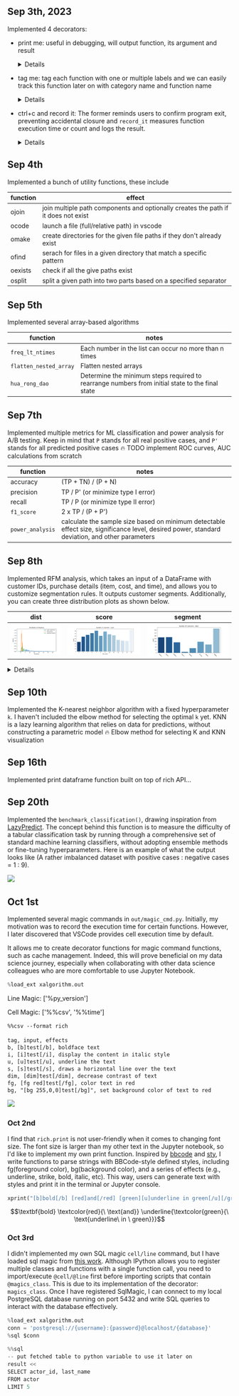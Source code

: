 ## Sep 3th, 2023


Implemented 4 decorators:
    
- print me: useful in debugging, will output function, its argument and result
  <details>

  ```py
  @print_me
  def add(x, y): return x+y 

  >>> add(2, 3) 
  add(2, 3) = 5
  ```
  </details>

- tag me: tag each function with one or multiple labels and we can easily track this function later on with category name and function name
  <details>

  ```py
  @tag_me('dynamic programming')
  @lru_cache()
  def fib(n):
    if n <= 2: return 1
    return fib(n-1) + fib(n-2)
  >>> tag_me('dynamic programming').invoke('fib', 5) # fib(5)
  ```
  </details>

- ctrl+c and record it: The former reminds users to confirm program exit, preventing accidental closure and `record_it` measures function execution time or count and logs the result.
  <details>

  ```py
  @record_it(stat='time', name="timing function")
  @record_it(stat='count', name="count function")
  @ctrl_c
  def calculate_million_numbers(num):
    x = 0
    for _ in range(num): x += 1
  >>> calculate_million_numbers(1_000_000)
  ```
  </details>

## Sep 4th

Implemented a bunch of utility functions, these include

| function | effect                                          |
| -------- | ----------------------------------------------- |
| ojoin    | join multiple path components and optionally creates the path if it does not exist  |
| ocode    | launch a file (full/relative path) in vscode    |
| omake    | create directories for the given file paths if they don't already exist |
| ofind    | serach for files in a given directory that match a specific pattern  |
| oexists  | check if all the give paths exist |
| osplit   | split a given path into two parts based on a specified separator |

## Sep 5th

Implemented several array-based algorithms

| function         | notes                                           |
| --------         | ----------------------------------------------- |
| `freq_lt_ntimes` | Each number in the list can occur no more than n times |
| `flatten_nested_array` | Flatten nested arrays |
| `hua_rong_dao`   | Determine the minimum steps required to rearrange numbers from initial state to the final state |

## Sep 7th

Implemented multiple metrics for ML classification and power analysis for A/B testing. Keep in mind that `P` stands for all real positive cases, and `P'` stands for all predicted positive cases
:fire: TODO implement ROC curves, AUC calculations from scratch

| function         | notes                                           |
| --------         | ----------------------------------------------- |
| accuracy         | (TP + TN) / (P + N)                             |
| precision        | TP / P' (or minimize type I error)              |
| recall           | TP / P  (or minimize type II error)             |
| `f1_score`       | 2 x TP / (P + P')                               |
| `power_analysis` | calculate the sample size based on minimum detectable effect size, significance level, desired power, standard deviation, and other parameters |

## Sep 8th

Implemented RFM analysis, which takes an input of a DataFrame with customer IDs, purchase details (item, cost, and time), and allows you to customize segmentation rules. It outputs customer segments. Additionally, you can create three distribution plots as shown below.

| dist   | score | segment |
| ------ | ------| ------ |
| ![](./figs/dist_of_freq.png) | ![](./figs/count_of_score.png) | ![](./figs/count_of_label.png) |

<details>

```py
df = (
  pd.read_csv(data_path)                                    # read data file
  .pipe(clean_names)                                        # clean column names
  .count_cumulative_unique('customer_name', 'customer_id')  # obtain customer id
  .currency_column_to_numeric("sales")                      # convert currencies
  .rename(columns = {'sales': 'order_amount'})              # rename column
)  
rfm = RFM(df)
```
</details>

## Sep 10th

Implemented the K-nearest neighbor algorithm with a fixed hyperparameter `k`. I haven't included the elbow method for selecting the optimal `k` yet. KNN is a lazy learning algorithm that relies on data for predictions, without constructing a parametric model
:fire: Elbow method for selecting K and KNN visualization

## Sep 16th

Implemented print dataframe function built on top of rich API...

## Sep 20th

Implemented the `benchmark_classification()`, drawing inspiration from [LazyPredict](https://lazypredict.readthedocs.io/en/latest/). The concept behind this function is to measure the difficulty of a tabular classification task by running through a comprehensive set of standard machine learning classifiers, without adopting ensemble methods or fine-tuning hyperparameters. Here is an example of what the output looks like (A rather imbalanced dataset with positive cases : negative cases = 1 : 9).

![](https://i.imgur.com/1USXL5O.png)


## Oct 1st

Implemented several magic commands in `out/magic_cmd.py`. Initially, my motivation was to record the execution time for certain functions. However, I later discovered that VSCode provides cell execution time by default. 

It allows me to create decorator functions for magic command functions, such as cache management. Indeed, this will prove beneficial on my data science journey, especially when collaborating with other data science colleagues who are more comfortable to use Jupyter Notebook.


```py
%load_ext xalgorithm.out
```
Line Magic: ['%py_version'] 

Cell Magic: ['%%csv', '%%time']

```
%%csv --format rich

tag, input, effects
b, [b]test[/b], boldface text
i, [i]test[/i], display the content in italic style
u, [u]test[/u], underline the text
s, [s]test[/s], draws a horizontal line over the text
dim, [dim]test[/dim], decrease contrast of text
fg, [fg red]test[/fg], color text in red
bg, "[bg 255,0,0]test[/bg]", set background color of text to red
```

![](https://i.imgur.com/faWTU3M.png)

### Oct 2nd

I find that `rich.print` is not user-friendly when it comes to changing font size. The font size is larger than my other text in the Jupyter notebook, so I'd like to implement my own print function. Inspired by [bbcode](https://dcwatson.github.io/bbcode/) and [sty](https://sty.mewo.dev/), I write functions to parse strings with BBCode-style defined styles, including fg(foreground color), bg(background color), and a series of effects (e.g., underline, strike, bold, italic, etc). This way, users can generate text with styles and print it in the terminal or Jupyter console.

```py
xprint("[b]bold[/b] [red]and[/red] [green][u]underline in green[/u][/green]")
```

$$\textbf{bold} \textcolor{red}{\ \text{and}} \underline{\textcolor{green}{\ \text{underline\ in \ green}}}$$


### Oct 3rd

I didn't implemented my own SQL magic `cell/line` command, but I have loaded sql magic from [this work](https://github.com/catherinedevlin/ipython-sql). Although IPython allows you to register multiple classes and functions with a single function call, you need to import/execute `@cell/@line` first before importing scripts that contain `@magics_class`. This is due to its implementation of the decorator: `magics_class`. Once I have registered SqlMagic, I can connect to my local PostgreSQL database running on port 5432 and write SQL queries to interact with the database effectively.

```py
%load_ext xalgorithm.out
conn = 'postgresql://{username}:{password}@localhost/{database}'
%sql $conn
```

```py
%%sql
-- put fetched table to python variable to use it later on
result << 
SELECT actor_id, last_name
FROM actor
LIMIT 5
```



